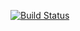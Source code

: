 [![Build Status](https://travis-ci.org/asrevo/eureka.svg?branch=master)](https://travis-ci.org/asrevo/eureka)